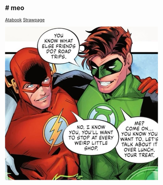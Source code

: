 ## # meo
[Atabook](https://angelcake.atabook.org/)   [Strawpage](https://ang3lcake.straw.page)




![image_alt](https://github.com/StaticSh0ck/StaticSh0ck/blob/d1268c9e77cc3c6447c012d9cc4a2e234f88f5b4/97602c8032d6f4e57c4cb9797dde21ce.jpg)

<!--](https://github.com/StaticSh0ck/StaticSh0ck/blob/main/97602c8032d6f4e57c4cb9797dde21ce.jpg?raw=true)
**StaticSh0ck/StaticSh0ck** is a ✨ _special_ ✨ repository because its `README.md` (this file) appears on your GitHub profile.

Here are some ideas to get you started:

- 🔭 I’m currently working on ...
- 🌱 I’m currently learning ...
- 👯 I’m looking to collaborate on ...
- 🤔 I’m looking for help with ...
- 💬 Ask me about ...
- 📫 How to reach me: ...
- 😄 Pronouns: ...
- ⚡ Fun fact: ...
-->
